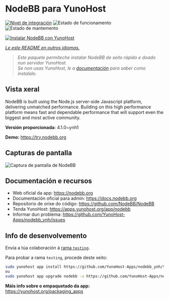 <!--
NOTA: Este README foi creado automáticamente por <https://github.com/YunoHost/apps/tree/master/tools/readme_generator>
NON debe editarse manualmente.
-->

# NodeBB para YunoHost

[![Nivel de integración](https://apps.yunohost.org/badge/integration/nodebb)](https://ci-apps.yunohost.org/ci/apps/nodebb/)
![Estado de funcionamento](https://apps.yunohost.org/badge/state/nodebb)
![Estado de mantemento](https://apps.yunohost.org/badge/maintained/nodebb)

[![Instalar NodeBB con YunoHost](https://install-app.yunohost.org/install-with-yunohost.svg)](https://install-app.yunohost.org/?app=nodebb)

*[Le este README en outros idiomas.](./ALL_README.md)*

> *Este paquete permíteche instalar NodeBB de xeito rápido e doado nun servidor YunoHost.*  
> *Se non usas YunoHost, le a [documentación](https://yunohost.org/install) para saber como instalalo.*

## Vista xeral

NodeBB is built using the Node.js server-side Javascript platform, delivering unmatched performance.
Building on this high performance platform means fast and dependable performance that will support even the biggest and most active community.

**Versión proporcionada:** 4.1.0~ynh1

**Demo:** <https://try.nodebb.org>

## Capturas de pantalla

![Captura de pantalla de NodeBB](./doc/screenshots/screenshot.png)

## Documentación e recursos

- Web oficial da app: <https://nodebb.org>
- Documentación oficial para admin: <https://docs.nodebb.org>
- Repositorio de orixe do código: <https://github.com/NodeBB/NodeBB>
- Tenda YunoHost: <https://apps.yunohost.org/app/nodebb>
- Informar dun problema: <https://github.com/YunoHost-Apps/nodebb_ynh/issues>

## Info de desenvolvemento

Envía a túa colaboración á [rama `testing`](https://github.com/YunoHost-Apps/nodebb_ynh/tree/testing).

Para probar a rama `testing`, procede deste xeito:

```bash
sudo yunohost app install https://github.com/YunoHost-Apps/nodebb_ynh/tree/testing --debug
ou
sudo yunohost app upgrade nodebb -u https://github.com/YunoHost-Apps/nodebb_ynh/tree/testing --debug
```

**Máis info sobre o empaquetado da app:** <https://yunohost.org/packaging_apps>

